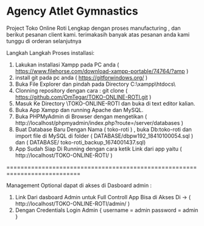 # Agency Atlet Gymnastics
Project Toko Online Roti Lengkap dengan proses manufacturing , dan berikut pesanan client kami. terimakasih banyak atas pesanan anda kami tunggu di orderan selanjutnya

Langkah Langkah Proses installasi:

1. Lakukan installasi Xampp pada PC anda ( https://www.filehorse.com/download-xampp-portable/74764/?amp )
2. install git pada pc anda ( https://gitforwindows.org/ )
2. Buka File Explorer dan pindah pada Directory C:\xampp\htdocs\ 
3. Clonning repository dengan cara : git clone ( https://github.com/OmTegar/TOKO-ONLINE-ROTI.git )
4. Masuk Ke Directory \TOKO-ONLINE-ROTI dan buka di text editor kalian.
5. Buka App Xampp dan running Apache dan MySQL.
6. Buka PHPMyAdmin di Browser dengan mengetikan ( http://localhost/phpmyadmin/index.php?route=/server/databases ) 
7. Buat Database Baru Dengan Nama ( toko-roti ) , buka Db:toko-roti dan import file di MySQL di folder ( DATABASE/dbpw192_18410100054.sql ) dan ( DATABASE/ toko-roti_backup_1674001437.sql)
8. App Sudah Siap Di Running dengan cara ketik Link dari app yaitu ( http://localhost/TOKO-ONLINE-ROTI/ )

===========================================================================

Management Optional dapat di akses di Dasboard admin :

1. Link Dari dasboard Admin untuk Full Controll App Bisa di Akses Di -> ( http://localhost/TOKO-ONLINE-ROTI/admin/ )
2. Dengan Credentials Login Admin {
    username    =   admin
    password    =   admin
}
